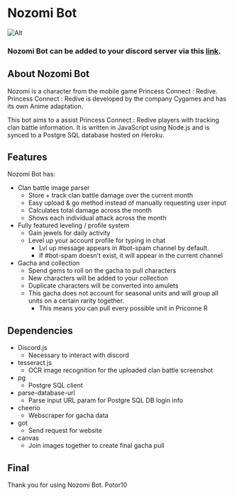 # Nozomi Bot
![Alt](https://media.discordapp.net/attachments/802247690729160704/811168254525046784/My_Post_1.png)

### Nozomi Bot can be added to your discord server via this [link](https://discord.com/api/oauth2/authorize?client_id=811178273848557610&permissions=519232&scope=bot). 

## About Nozomi Bot

Nozomi is a character from the mobile game Princess Connect : Redive. 
Princess Connect : Redive is developed by the company Cygames and has its own Anime adaptation. 

This bot aims to a assist Princess Connect : Redive players with tracking clan battle information. 
It is written in JavaScript using Node.js and is synced to a Postgre SQL database hosted on Heroku.

## Features
Nozomi Bot has:
* Clan battle image parser
    * Store + track clan battle damage over the current month
    * Easy upload & go method instead of manually requesting user input
    * Calculates total damage across the month
    * Shows each individual attack across the month
* Fully featured leveling / profile system
    * Gain jewels for daily activity
    * Level up your account profile for typing in chat 
        * Lvl up message appears in #bot-spam channel by default. 
        * If #bot-spam doesn't exist, it will appear in the current channel
* Gacha and collection
    * Spend gems to roll on the gacha to pull characters
    * New characters will be added to your collection
    * Duplicate characters will be converted into amulets
    * This gacha does not account for seasonal units and will group all units on a certain rarity together.
        * This means you can pull every possible unit in Priconne R
    
## Dependencies
* Discord.js 
    * Necessary to interact with discord
* tesseract.js 
    * OCR image recognition for the uploaded clan battle screenshot
* pg
    * Postgre SQL client
* parse-database-url
    * Parse input URL param for Postgre SQL DB login info
* cheerio
    * Webscraper for gacha data
* got
    * Send request for website
* canvas
    * Join images together to create final gacha pull
    
## Final
Thank you for using Nozomi Bot. 
Potor10


